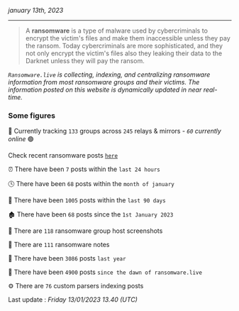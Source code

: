 _january 13th, 2023_

---

> A **ransomware** is a type of malware used by cybercriminals to encrypt the victim's files and make them inaccessible unless they pay the ransom. Today cybercriminals are more sophisticated, and they not only encrypt the victim's files also they leaking their data to the Darknet unless they will pay the ransom.


_`Ransomware.live` is collecting, indexing, and centralizing ransomware information from most ransomware groups and their victims. The information posted on this website is dynamically updated in near real-time._

### Some figures 

🔎 Currently tracking `133` groups across `245` relays & mirrors - _`60` currently online_ 🟢

Check recent ransomware posts [`here`](recentposts.md)


⏰ There have been `7` posts within the `last 24 hours`

🕓 There have been `68` posts within the `month of january`

📅 There have been `1005` posts within the `last 90 days`

🏚 There have been `68` posts since the `1st January 2023`

📸 There are `118` ransomware group host screenshots

📝 There are `111` ransomware notes

🚀 There have been `3086` posts `last year`

🐣 There have been `4900` posts `since the dawn of ransomware.live`

⚙️ There are `76` custom parsers indexing posts



Last update : _Friday 13/01/2023 13.40 (UTC)_

